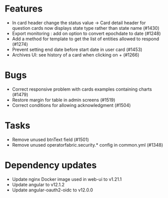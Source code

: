 <!-- Copyright (c) 2018-2021 RTE (http://www.rte-france.com)
 See AUTHORS.txt
 This document is subject to the terms of the Creative Commons Attribution 4.0 International license.
 If a copy of the license was not distributed with this
 file, You can obtain one at https://creativecommons.org/licenses/by/4.0/.
 SPDX-License-Identifier: CC-BY-4.0 -->

# Features

* In card header change the status value -> Card detail header for question cards now displays state type rather than state name (#1430)
* Export monitoring : add on option to convert epochdate to date (#1248)
* Add a method for template to get the list of entities allowed to respond (#1274)
* Prevent setting end date before start date in user card (#1453)
* Archives UI: see history of a card when clicking on + (#1266)

# Bugs

* Correct responsive problem with cards examples containing charts (#1479)
* Restore margin for table in admin screens (#1519)
* Correct conditions for allowing acknowledgment (#1504)

# Tasks
* Remove unused btnText field (#1501)
* Remove unused operatorfabric.security.* config in common.yml (#1348)

# Dependency updates

* Update nginx Docker image used in web-ui to v1.21.1
* Update angular to v12.1.2
* Update angular-oauth2-oidc to v12.0.0



